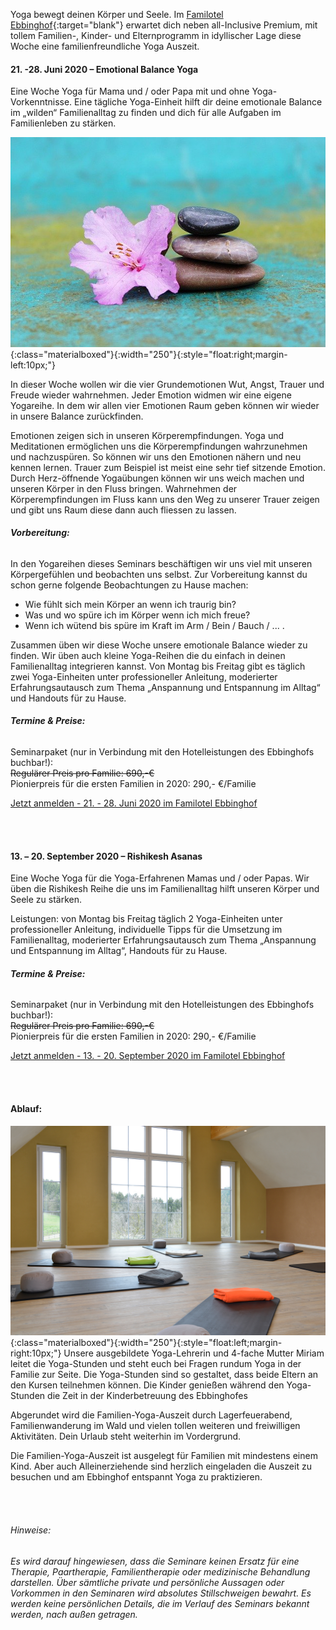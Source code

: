 Yoga bewegt deinen Körper und Seele. Im [Familotel Ebbinghof](https://www.familotel-ebbinghof.de/){:target="blank"} erwartet dich neben all-Inclusive Premium, mit tollem Familien-, Kinder- und Elternprogramm in idyllischer Lage diese Woche eine familienfreundliche Yoga Auszeit.

#### 21. -28. Juni 2020 – Emotional Balance Yoga
Eine Woche Yoga für Mama und / oder Papa mit und ohne Yoga-Vorkenntnisse. Eine tägliche Yoga-Einheit hilft dir deine emotionale Balance im „wilden“ Familienalltag zu finden und dich für alle Aufgaben im Familienleben zu stärken.

![Azalea](/assets/images/azalea.jpg){:class="materialboxed"}{:width="250"}{:style="float:right;margin-left:10px;"}

In dieser Woche wollen wir die vier Grundemotionen Wut, Angst, Trauer und Freude wieder wahrnehmen. Jeder Emotion widmen wir eine eigene Yogareihe. In dem wir allen vier Emotionen Raum geben können wir wieder in unsere Balance zurückfinden.

Emotionen zeigen sich in unseren Körperempfindungen. Yoga und Meditationen ermöglichen uns die Körperempfindungen wahrzunehmen und nachzuspüren. So können wir uns den Emotionen nähern und neu kennen lernen. Trauer zum Beispiel ist meist eine sehr tief sitzende Emotion. Durch Herz-öffnende Yogaübungen können wir uns weich machen und unseren Körper in den Fluss bringen. Wahrnehmen der Körperempfindungen im Fluss kann uns den Weg zu unserer Trauer zeigen und gibt uns Raum diese dann auch fliessen zu lassen.

###### **Vorbereitung:**
In den Yogareihen dieses Seminars beschäftigen wir uns viel mit unseren Körpergefühlen und beobachten uns selbst. Zur Vorbereitung kannst du schon gerne folgende Beobachtungen zu Hause machen:
<ul>
   <li style="list-style-type:disc;">Wie fühlt sich mein Körper an wenn ich traurig bin?</li>
   <li style="list-style-type:disc;">Was und wo spüre ich im Körper wenn ich mich freue?</li>
   <li style="list-style-type:disc;">Wenn ich wütend bis spüre im Kraft im Arm / Bein / Bauch / ... .</li>
</ul>

Zusammen üben wir diese Woche unsere emotionale Balance wieder zu finden. Wir üben auch kleine Yoga-Reihen die du einfach in deinen Familienalltag integrieren kannst.
Von Montag bis Freitag gibt es täglich zwei Yoga-Einheiten unter professioneller Anleitung, moderierter Erfahrungsautausch zum Thema „Anspannung und Entspannung im Alltag“ und Handouts für zu Hause.

###### **Termine & Preise:**
Seminarpaket (nur in Verbindung mit den Hotelleistungen des Ebbinghofs buchbar!):
<br>~~Regulärer Preis pro Familie: 690,-€~~
<br>Pionierpreis für die ersten Familien in 2020: 290,- €/Familie

<!-- Für alleinreisende Eltern mit Kind/ern:
<br>~~Regulär 450,-€~~
<br>Pionierpreis 2020: 190,- €/Familie -->

<a class="waves-effect waves-light btn-large" href="https://www.familotel-ebbinghof.de/urlaub-online-buchen/#/offer-list.php?c%5Bid_package%5D=90413" target="blank">Jetzt anmelden - 21. - 28. Juni 2020 im Familotel Ebbinghof</a>



<br><br>
#### 13. – 20. September 2020 – Rishikesh Asanas
Eine Woche Yoga für die Yoga-Erfahrenen Mamas und / oder Papas. Wir üben die Rishikesh Reihe die uns im Familienalltag hilft unseren Körper und Seele zu stärken.

Leistungen: von Montag bis Freitag täglich 2 Yoga-Einheiten unter professioneller Anleitung, individuelle Tipps für die Umsetzung im Familienalltag, moderierter Erfahrungsautausch zum Thema „Anspannung und Entspannung im Alltag“, Handouts für zu Hause.

###### **Termine & Preise:**
Seminarpaket (nur in Verbindung mit den Hotelleistungen des Ebbinghofs buchbar!):
<br>~~Regulärer Preis pro Familie: 690,-€~~
<br>Pionierpreis für die ersten Familien in 2020: 290,- €/Familie

<!-- Für alleinreisende Eltern mit Kind/ern:
<br>~~Regulär 450,-€~~
<br>Pionierpreis 2020: 190,- €/Familie -->

<a class="waves-effect waves-light btn-large" href="https://www.familotel-ebbinghof.de/" target="blank">Jetzt anmelden - 13. - 20. September 2020 im Familotel Ebbinghof</a>



<br><br>
#### Ablauf:
![Ebbinghof-Seminarraum](/assets/images_ebbinghof/Familotel-Ebbinghof-Seminarraum.jpg){:class="materialboxed"}{:width="250"}{:style="float:left;margin-right:10px;"} Unsere ausgebildete Yoga-Lehrerin und 4-fache Mutter Miriam leitet die Yoga-Stunden und steht euch bei Fragen rundum Yoga in der Familie zur Seite. Die Yoga-Stunden sind so gestaltet, dass beide Eltern an den Kursen teilnehmen können. Die Kinder genießen während den Yoga-Stunden die Zeit in der Kinderbetreuung des Ebbinghofes

Abgerundet wird die Familien-Yoga-Auszeit durch Lagerfeuerabend, Familienwanderung im Wald und vielen tollen weiteren und freiwilligen Aktivitäten. Dein Urlaub steht weiterhin im Vordergrund.

Die Familien-Yoga-Auszeit ist ausgelegt für Familien mit mindestens einem Kind. Aber auch Alleinerziehende sind herzlich eingeladen die Auszeit zu besuchen und am Ebbinghof entspannt Yoga zu praktizieren.


<br><br>
###### *Hinweise:*
*Es wird darauf hingewiesen, dass die Seminare keinen Ersatz für eine Therapie, Paartherapie, Familientherapie oder medizinische Behandlung darstellen. Über sämtliche private und persönliche Aussagen oder Vorkommen in den Seminaren wird absolutes Stillschweigen bewahrt. Es werden keine persönlichen Details, die im Verlauf des Seminars bekannt werden, nach außen getragen.*
